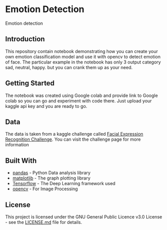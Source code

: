 # Emotion Detection

Emotion detection

## Introduction

This repository contain notebook demonstrating how you can create your own emotion classification model and use it with opencv to detect emotion of face. The particular example in the notebook has only 3 output category sad, neutral, happy. but you can crank them up as your need.

## Getting Started

The notebook was created using Google colab and provide link to Google colab so you can go and experiment with code there. Just upload your kaggle api key and you are ready to go.

## Data

The data is taken from a kaggle challenge called [Facial Expression Recognition Challenge](https://www.kaggle.com/c/challenges-in-representation-learning-facial-expression-recognition-challenge/overview). You can visit the challenge page for more information


## Built With

- [pandas](https://pandas.pydata.org/) - Python Data analysis library
- [matplotlib](https://matplotlib.org/) - The graph plotting library
- [Tensorflow](https://www.tensorflow.org/) - The Deep Learning framework used
- [opencv](https://opencv.org/) - For Image Processing

## License

This project is licensed under the GNU General Public Licence v3.0 License - see the [LICENSE.md](LICENSE.md) file for details.